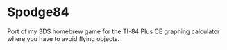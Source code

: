 # Spodge84
Port of my 3DS homebrew game for the TI-84 Plus CE graphing calculator where you have to avoid flying objects.
